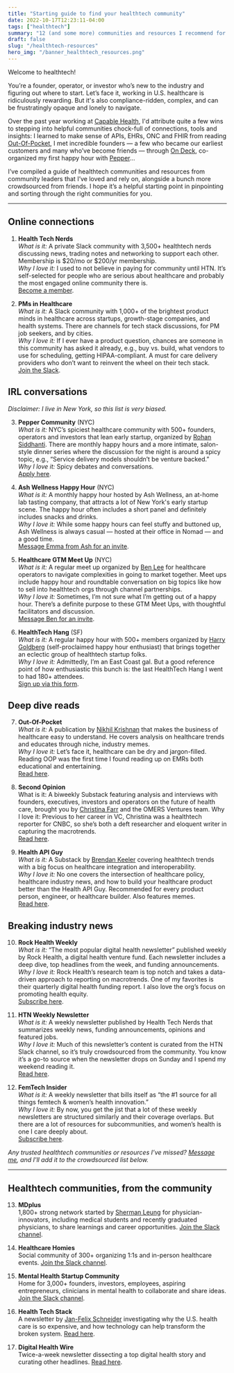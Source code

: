 ```yaml
---
title: "Starting guide to find your healthtech community"
date: 2022-10-17T12:23:11-04:00
tags: ["healthtech"]
summary: "12 (and some more) communities and resources I recommend for anyone new to healthtech."
draft: false
slug: "/healthtech-resources"
hero_img: "/banner_healthtech_resources.png"
---
```


Welcome to healthtech! 

You’re a founder, operator, or investor who’s new to the industry and figuring out where to start. Let’s face it, working in U.S. healthcare is ridiculously rewarding. But it's also compliance-ridden, complex, and can be frustratingly opaque and lonely to navigate. 

Over the past year working at [Capable Health](www.capablehealth.com), I'd attribute quite a few wins to stepping into helpful communities chock-full of connections, tools and insights: I learned to make sense of APIs, EHRs, ONC and FHIR from reading [Out-Of-Pocket](https://www.outofpocket.health/p/how-to-integrate-into-an-emr-and-why-epic-won-with-brendan-keeler), I met incredible founders — a few who became our earliest customers and many who’ve become friends — through [On Deck](https://www.beondeck.com/), co-organized my first happy hour with [Pepper](https://peppernyc.umso.co/)…

I’ve compiled a guide of healthtech communities and resources from community leaders that I’ve loved and rely on, alongside a bunch more crowdsourced from friends. I hope it’s a helpful starting point in pinpointing and sorting through the right communities for you.

---
## Online connections
1. **Health Tech Nerds**   
*What is it:* A private Slack community with 3,500+ healthtech nerds discussing news, trading notes and networking to support each other. Membership is $20/mo or $200/yr membership.  
*Why I love it:* I used to not believe in paying for community until HTN. It’s self-selected for people who are serious about healthcare and probably the most engaged online community there is.   
[Become a member](https://www.healthtechnerds.com/pricing).   

2. **PMs in Healthcare**       
*What is it:* A Slack community with 1,000+ of the brightest product minds in healthcare across startups, growth-stage companies, and health systems. There are channels for tech stack discussions, for PM job seekers, and by cities.      
*Why I love it:* If I ever have a product question, chances are someone in this community has asked it already, e.g., buy vs. build, what vendors to use for scheduling, getting HIPAA-compliant. A must for care delivery providers who don’t want to reinvent the wheel on their tech stack.     
[Join the Slack](https://join.slack.com/t/healthcare-pms/shared_invite/zt-1hjrviqcz-eBIA7nWLzyeJU6UCijq28g). 
   
## IRL conversations
*Disclaimer: I live in New York, so this list is very biased.*

3. **Pepper Community** (NYC)   
*What is it:* NYC’s spiciest healthcare community with 500+ founders, operators and investors that lean early startup, organized by [Rohan Siddhanti](https://www.linkedin.com/in/rohan-siddhanti-61773033/). There are monthly happy hours and a more intimate, salon-style dinner series where the discussion for the night is around a spicy topic, e.g., “Service delivery models shouldn’t be venture backed.”    
*Why I love it:* Spicy debates and conversations.   
[Apply here](https://peppernyc.umso.co/). 

4. **Ash Wellness Happy Hour** (NYC)    
*What is it:* A monthly happy hour hosted by Ash Wellness, an at-home lab tasting company, that attracts a lot of New York's early startup scene. The happy hour often includes a short panel and definitely includes snacks and drinks.   
*Why I love it:* While some happy hours can feel stuffy and buttoned up, Ash Wellness is always casual — hosted at their office in Nomad — and a good time.    
[Message Emma from Ash for an invite](https://www.linkedin.com/in/emma-jean-rayner-6a25a3a8/).

5. **Healthcare GTM Meet Up** (NYC)   
*What is it:* A regular meet up organized by [Ben Lee](https://www.linkedin.com/in/benjamin-lee-243bbb97/) for healthcare operators to navigate complexities in going to market together. Meet ups include happy hour and roundtable conversation on big topics like how to sell into healthtech orgs through channel partnerships.    
*Why I love it:* Sometimes, I’m not sure what I’m getting out of a happy hour. There’s a definite purpose to these GTM Meet Ups, with thoughtful facilitators and discussion.  
[Message Ben for an invite](https://www.linkedin.com/in/benjamin-lee-243bbb97/).  
 
6. **HealthTech Hang** (SF)    
*What is it:* A regular happy hour with 500+ members organized by [Harry Goldberg](https://www.linkedin.com/in/harrycgoldberg/) (self-proclaimed happy hour enthusiast) that brings together an eclectic group of healthtech startup folks.   
*Why I love it:* Admittedly, I’m an East Coast gal. But a good reference point of how enthusiastic this bunch is: the last HealthTech Hang I went to had 180+ attendees.   
[Sign up via this form](https://bit.ly/SFHTHPublicContactListSignUp).
     

## Deep dive reads
7. **Out-Of-Pocket**   
*What is it:* A publication by [Nikhil Krishnan](https://www.linkedin.com/in/nikhil-krishnan-60400947/) that makes the business of healthcare easy to understand. He covers analysis on healthcare trends and educates through niche, industry memes.  
*Why I love it:* Let’s face it, healthcare can be dry and jargon-filled. Reading OOP was the first time I found reading up on EMRs both educational and entertaining.   
[Read here](https://www.outofpocket.health/).

8. **Second Opinion**   
What is it: A biweekly Substack featuring analysis and interviews with founders, executives, investors and operators on the future of health care, brought you by [Christina Farr](https://www.linkedin.com/in/christinafarr/) and the OMERS Ventures team. 
Why I love it: Previous to her career in VC, Christina was a healthtech reporter for CNBC, so she’s both a deft researcher and eloquent writer in capturing the macrotrends.   
[Read here](https://ovsecondopinion.substack.com/).

9. **Health API Guy**   
*What is it:* A Substack by [Brendan Keeler](https://www.linkedin.com/in/brendan-keeler/) covering healthtech trends with a big focus on healthcare integration and interoperability.   
*Why I love it:* No one covers the intersection of healthcare policy, healthcare industry news, and how to build your healthcare product better than the Health API Guy. Recommended for every product person, engineer, or healthcare builder. Also features memes.   
[Read here](https://healthapiguy.substack.com/).  
  
## Breaking industry news
10. **Rock Health Weekly**    
*What is it:* “The most popular digital health newsletter” published weekly by Rock Health, a digital health venture fund. Each newsletter includes a deep dive, top headlines from the week, and funding announcements.    
*Why I love it:* Rock Health’s research team is top notch and takes a data-driven approach to reporting on macrotrends. One of my favorites is their quarterly digital health funding report. I also love the org’s focus on promoting health equity.   
[Subscribe here](https://rockhealth.com/rock-weekly/). 

11. **HTN Weekly Newsletter**    
*What is it:* A  weekly newsletter published by Health Tech Nerds that summarizes weekly news, funding announcements, opinions and featured jobs.   
*Why I love it:* Much of this newsletter’s content is curated from the HTN Slack channel, so it’s truly crowdsourced from the community. You know it’s a go-to source when the newsletter drops on Sunday and I spend my weekend reading it.   
[Read here](https://www.healthtechnerds.com/tags/weekly-newsletters). 

12. **FemTech Insider**    
*What is it:* A weekly newsletter that bills itself as “the #1 source for all things femtech & women’s health innovation.”    
*Why I love it:* By now, you get the jist that a lot of these weekly newsletters are structured similarly and their coverage overlaps. But there are a lot of resources for subcommunities, and women’s health is one I care deeply about.    
[Subscribe here](https://femtechinsider.com/newsletter/).

*Any trusted healthtech communities or resources I’ve missed? [Message me](mailto:bttychng@gmail.com), and I'll add it to the crowdsourced list below.*

---

## Healthtech communities, from the community

13. **MDplus**      
1,800+ strong network started by [Sherman Leung](https://www.linkedin.com/in/shleung/) for physician-innovators, including medical students and recently graduated physicians, to share learnings and career opportunities. [Join the Slack channel](https://mdplus.community/join).    

14. **Healthcare Homies**     
Social community of 300+ organizing 1:1s and in-person healthcare events. [Join the Slack channel](https://join.slack.com/t/healthcarehomies/shared_invite/zt-1hs7ds9te-jZ8T2uAVG503ybhilS9WSw). 

15. **Mental Health Startup Community**    
Home for 3,000+ founders, investors, employees, aspiring entrepreneurs, clinicians in mental health to collaborate and share ideas. [Join the Slack channel](https://join.slack.com/t/mhealthstartups/shared_invite/zt-1hs89wzyq-4kADW3r97GM1qr2kWV8IAg).

16. **Health Tech Stack**    
A newsletter by [Jan-Felix Schneider](https://www.healthtechstack.io/) investigating why the U.S. health care is so expensive, and how technology can help transform the broken system. [Read here](https://www.healthtechstack.io/).

17. **Digital Health Wire**  
Twice-a-week newsletter dissecting a top digital health story and curating other headlines. [Read here](https://digitalhealthwire.com/newsletters/). 